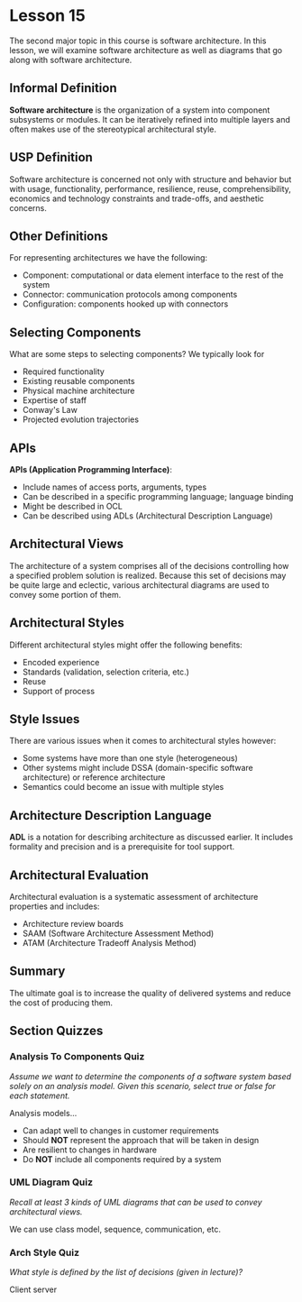 # Lesson 15

The second major topic in this course is software architecture. In this lesson, we will examine software architecture as well as diagrams that go along with software architecture.

## Informal Definition

**Software architecture** is the organization of a system into component subsystems or modules. It can be iteratively refined into multiple layers and often makes use of the stereotypical architectural style.

## USP Definition

Software architecture is concerned not only with structure and behavior but with usage, functionality, performance, resilience, reuse, comprehensibility, economics and technology constraints and trade-offs, and aesthetic concerns.

## Other Definitions

For representing architectures we have the following:

- Component: computational or data element interface to the rest of the system
- Connector: communication protocols among components
- Configuration: components hooked up with connectors

## Selecting Components

What are some steps to selecting components? We typically look for

- Required functionality
- Existing reusable components
- Physical machine architecture
- Expertise of staff
- Conway's Law
- Projected evolution trajectories

## APIs

**APIs (Application Programming Interface)**:

- Include names of access ports, arguments, types
- Can be described in a specific programming language; language binding
- Might be described in OCL
- Can be described using ADLs (Architectural Description Language)

## Architectural Views

The architecture of a system comprises all of the decisions controlling how a specified problem solution is realized. Because this set of decisions may be quite large and eclectic, various architectural diagrams are used to convey some portion of them.

## Architectural Styles

Different architectural styles might offer the following benefits:

- Encoded experience
- Standards (validation, selection criteria, etc.)
- Reuse
- Support of process

## Style Issues

There are various issues when it comes to architectural styles however:

- Some systems have more than one style (heterogeneous)
- Other systems might include DSSA (domain-specific software architecture) or reference architecture
- Semantics could become an issue with multiple styles

## Architecture Description Language

**ADL** is a notation for describing architecture as discussed earlier. It includes formality and precision and is a prerequisite for tool support.

## Architectural Evaluation

Architectural evaluation is a systematic assessment of architecture properties and includes:

- Architecture review boards
- SAAM (Software Architecture Assessment Method)
- ATAM (Architecture Tradeoff Analysis Method)

## Summary

The ultimate goal is to increase the quality of delivered systems and reduce the cost of producing them.

## Section Quizzes

### Analysis To Components Quiz

_Assume we want to determine the components of a software system based solely on an analysis model. Given this scenario, select true or false for each statement._

Analysis models...

- Can adapt well to changes in customer requirements
- Should **NOT** represent the approach that will be taken in design
- Are resilient to changes in hardware
- Do **NOT** include all components required by a system

### UML Diagram Quiz

_Recall at least 3 kinds of UML diagrams that can be used to convey architectural views._

We can use class model, sequence, communication, etc.

### Arch Style Quiz

_What style is defined by the list of decisions (given in lecture)?_

Client server
